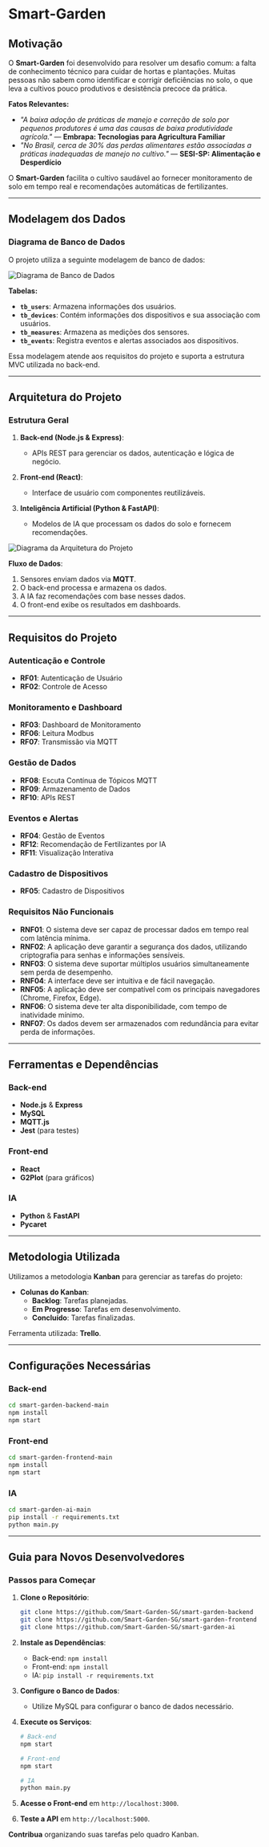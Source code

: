 # Smart-Garden

## Motivação

O **Smart-Garden** foi desenvolvido para resolver um desafio comum: a falta de conhecimento técnico para cuidar de hortas e plantações. Muitas pessoas não sabem como identificar e corrigir deficiências no solo, o que leva a cultivos pouco produtivos e desistência precoce da prática.

**Fatos Relevantes:**
- *"A baixa adoção de práticas de manejo e correção de solo por pequenos produtores é uma das causas de baixa produtividade agrícola."* — **Embrapa: Tecnologias para Agricultura Familiar**
- *"No Brasil, cerca de 30% das perdas alimentares estão associadas a práticas inadequadas de manejo no cultivo."* — **SESI-SP: Alimentação e Desperdício**

O **Smart-Garden** facilita o cultivo saudável ao fornecer monitoramento de solo em tempo real e recomendações automáticas de fertilizantes.

---

## Modelagem dos Dados


### **Diagrama de Banco de Dados**

O projeto utiliza a seguinte modelagem de banco de dados:

![Diagrama de Banco de Dados](./Database%20-%20Diagram.png)

**Tabelas:**
- **`tb_users`**: Armazena informações dos usuários.
- **`tb_devices`**: Contém informações dos dispositivos e sua associação com usuários.
- **`tb_measures`**: Armazena as medições dos sensores.
- **`tb_events`**: Registra eventos e alertas associados aos dispositivos.

Essa modelagem atende aos requisitos do projeto e suporta a estrutura MVC utilizada no back-end.

---

## Arquitetura do Projeto

### **Estrutura Geral**

1. **Back-end (Node.js & Express)**:
   - APIs REST para gerenciar os dados, autenticação e lógica de negócio.

2. **Front-end (React)**:
   - Interface de usuário com componentes reutilizáveis.

3. **Inteligência Artificial (Python & FastAPI)**:
   - Modelos de IA que processam os dados do solo e fornecem recomendações.
  
![Diagrama da Arquitetura do Projeto](./Application%20-%20Diagram.jpeg)

**Fluxo de Dados**:
1. Sensores enviam dados via **MQTT**.
2. O back-end processa e armazena os dados.
3. A IA faz recomendações com base nesses dados.
4. O front-end exibe os resultados em dashboards.

---

## Requisitos do Projeto

### **Autenticação e Controle**
- **RF01**: Autenticação de Usuário
- **RF02**: Controle de Acesso

### **Monitoramento e Dashboard**
- **RF03**: Dashboard de Monitoramento
- **RF06**: Leitura Modbus
- **RF07**: Transmissão via MQTT

### **Gestão de Dados**
- **RF08**: Escuta Contínua de Tópicos MQTT
- **RF09**: Armazenamento de Dados
- **RF10**: APIs REST

### **Eventos e Alertas**
- **RF04**: Gestão de Eventos
- **RF12**: Recomendação de Fertilizantes por IA
- **RF11**: Visualização Interativa

### **Cadastro de Dispositivos**
- **RF05**: Cadastro de Dispositivos

### **Requisitos Não Funcionais**

- **RNF01**: O sistema deve ser capaz de processar dados em tempo real com latência mínima.
- **RNF02**: A aplicação deve garantir a segurança dos dados, utilizando criptografia para senhas e informações sensíveis.
- **RNF03**: O sistema deve suportar múltiplos usuários simultaneamente sem perda de desempenho.
- **RNF04**: A interface deve ser intuitiva e de fácil navegação.
- **RNF05**: A aplicação deve ser compatível com os principais navegadores (Chrome, Firefox, Edge).
- **RNF06**: O sistema deve ter alta disponibilidade, com tempo de inatividade mínimo.
- **RNF07**: Os dados devem ser armazenados com redundância para evitar perda de informações.

---

## Ferramentas e Dependências

### **Back-end**
- **Node.js** & **Express**
- **MySQL**
- **MQTT.js**
- **Jest** (para testes)

### **Front-end**
- **React**
- **G2Plot** (para gráficos)

### **IA**
- **Python** & **FastAPI**
- **Pycaret**
  
---

## Metodologia Utilizada

Utilizamos a metodologia **Kanban** para gerenciar as tarefas do projeto:

- **Colunas do Kanban**:
  - **Backlog**: Tarefas planejadas.
  - **Em Progresso**: Tarefas em desenvolvimento.
  - **Concluído**: Tarefas finalizadas.

Ferramenta utilizada: **Trello**.

---

## Configurações Necessárias

### **Back-end**
```bash
cd smart-garden-backend-main
npm install
npm start
```

### **Front-end**
```bash
cd smart-garden-frontend-main
npm install
npm start
```

### **IA**
```bash
cd smart-garden-ai-main
pip install -r requirements.txt
python main.py
```
---

## Guia para Novos Desenvolvedores

### **Passos para Começar**

1. **Clone o Repositório**:
   ```bash
   git clone https://github.com/Smart-Garden-SG/smart-garden-backend
   git clone https://github.com/Smart-Garden-SG/smart-garden-frontend
   git clone https://github.com/Smart-Garden-SG/smart-garden-ai
   ```

2. **Instale as Dependências**:
   - Back-end: `npm install`
   - Front-end: `npm install`
   - IA: `pip install -r requirements.txt`

3. **Configure o Banco de Dados**:
   - Utilize MySQL para configurar o banco de dados necessário.

4. **Execute os Serviços**:
   ```bash
   # Back-end
   npm start
   
   # Front-end
   npm start

   # IA
   python main.py
   ```

5. **Acesse o Front-end** em `http://localhost:3000`.
6. **Teste a API** em `http://localhost:5000`.

**Contribua** organizando suas tarefas pelo quadro Kanban.
